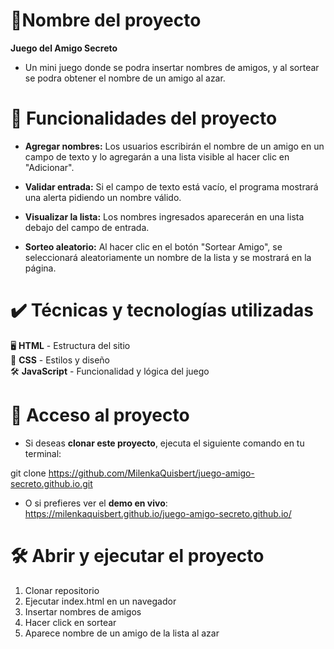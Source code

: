 # 📌Nombre del proyecto

**Juego del Amigo Secreto**
- Un mini juego donde se podra insertar nombres de amigos, y al sortear se podra obtener el nombre de un amigo al azar.
# 🔨 Funcionalidades del proyecto
- **Agregar nombres:** Los usuarios escribirán el nombre de un amigo en un campo de texto y lo agregarán a una lista visible al hacer clic en "Adicionar".

- **Validar entrada:** Si el campo de texto está vacío, el programa mostrará una alerta pidiendo un nombre válido.

- **Visualizar la lista:** Los nombres ingresados aparecerán en una lista debajo del campo de entrada.

- **Sorteo aleatorio:** Al hacer clic en el botón "Sortear Amigo", se seleccionará aleatoriamente un nombre de la lista y se mostrará en la página.

# ✔️ Técnicas y tecnologías utilizadas
🖥️ **HTML** - Estructura del sitio  
🎨 **CSS** - Estilos y diseño  
🛠️ **JavaScript** - Funcionalidad y lógica del juego 
# 📁 Acceso al proyecto
- Si deseas **clonar este proyecto**, ejecuta el siguiente comando en tu terminal:  

git clone https://github.com/MilenkaQuisbert/juego-amigo-secreto.github.io.git

- O si prefieres ver el **demo en vivo**:
  https://milenkaquisbert.github.io/juego-amigo-secreto.github.io/
# 🛠️ Abrir y ejecutar el proyecto
1. Clonar repositorio
2. Ejecutar index.html en un navegador
3. Insertar nombres de amigos
4. Hacer click en sortear
5. Aparece nombre de un amigo de la lista al azar
